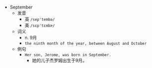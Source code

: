 - September
  - 发音
    - 英 `/sep'tembə/`
    - 美 `/sɛp'tɛmbɚ/`
  - 词义
    - n. 9月
    - `the ninth month of the year, between August and October`
  - 例句
    - `Her son, Jerome, was born in September.`
      - 她的儿子杰罗姆出生于9月。

